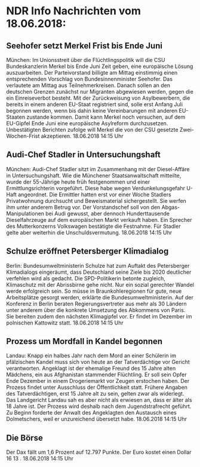 # NDR Info Nachrichten vom 18.06.2018:


## Seehofer setzt Merkel Frist bis Ende Juni
München: Im Unionsstreit über die Flüchtlingspolitik will die CSU Bundeskanzlerin Merkel bis Ende Juni Zeit geben, eine europäische Lösung auszuarbeiten. Der Parteivorstand billigte am Mittag einstimmig einen entsprechenden Vorschlag von Bundesinnenminister Seehofer. Das verlautete am Mittag aus Teilnehmerkreisen. Danach sollen an den deutschen Grenzen zunächst nur Migranten abgewiesen werden, gegen die ein Einreiseverbot besteht. Mit der Zurückweisung von Asylbewerbern, die bereits in einem anderen EU-Staat registriert sind, solle erst Anfang Juli begonnen werden, wenn bis dahin keine Vereinbarungen mit anderen EU-Staaten zustande kommen. Damit kann Merkel noch versuchen, auf dem EU-Gipfel Ende Juni eine europäische Asylreform durchzusetzen. Unbestätigten Berichten zufolge will Merkel die von der CSU gesetzte Zwei-Wochen-Frist akzeptieren. 18.06.2018 14:15 Uhr 

## Audi-Chef Stadler in Untersuchungshaft
München: Audi-Chef Stadler sitzt im Zusammenhang mit der Diesel-Affäre in Untersuchungshaft. Wie die Münchener Staatsanwaltschaft mitteilte, wurde der 55-Jährige heute früh festgenommen und einer Ermittlungsrichterin vorgeführt. Diese habe wegen Verdunkelungsgefahr U-Haft angeordnet. Die Ermittler hatten erst vor einer Woche Stadlers Privatwohnung durchsucht und Beweismaterial sichergestellt. Sie werfen ihm unter anderem Betrug vor. Der Vorstandschef soll von den Abgas-Manipulationen bei Audi gewusst, aber dennoch Hunderttausende Dieselfahrzeuge auf dem europäischen Markt verkauft haben. Ein Sprecher des Mutterkonzerns Volkswagen bestätigte die Festnahme. Für Stadler gelte aber weiterhin die Unschuldsvermutung. 18.06.2018 14:15 Uhr 

## Schulze eröffnet Petersberger Klimadialog
Berlin: Bundesumweltministerin Schulze hat zum Auftakt des Petersberger Klimadialogs eingeräumt, dass Deutschland seine Ziele bis 2020 deutlicher verfehlen wird als gedacht. Die SPD-Politikerin betonte zugleich, Klimaschutz mit der Abrissbirne gehe nicht. Nur ein sozial gerechter Wandel werde erfolgreich sein. So müsse in Braunkohleregionen für gute, neue Arbeitsplätze gesorgt werden, erklärte die Bundesumweltministerin. Auf der Konferenz in Berlin beraten Regierungsvertreter aus mehr als 30 Ländern unter anderem über die konkrete Umsetzung des Abkommens von Paris. Sie bereiten zudem den nächsten Klimagipfel vor. Er findet im Dezember im polnischen Kattowitz statt. 18.06.2018 14:15 Uhr 

## Prozess um Mordfall in Kandel begonnen
Landau: 	Knapp ein halbes Jahr nach dem Mord an einer Schülerin im pfälzischen Kandel muss sich von heute an der Tatverdächtige vor Gericht verantworten. Angeklagt ist der ehemalige Freund des 15 Jahre alten Mädchens, ein aus Afghanistan stammender Flüchtling. Er soll sein Opfer Ende Dezember in einem Drogeriemarkt vor Zeugen erstochen haben. Der Prozess findet unter Ausschluss der Öffentlichkeit statt. Frühere Angaben des Tatverdächtigen, erst 15 Jahre alt zu sein, gelten zwar als widerlegt. Das Landgericht Landau sah es aber nicht als erwiesen an, dass er älter als 18 Jahre ist. Der Prozess wird deshalb nach dem Jugendstrafrecht geführt. Zu Beginn forderte der Anwalt des Angeklagten den Austausch eines Dolmetschers, weil er unzureichend übersetzt habe. 18.06.2018 14:15 Uhr 

## Die Börse
Der Dax fällt um  1,6  Prozent auf  12.797  Punkte. Der Euro kostet einen Dollar  16 13 . 18.06.2018 14:15 Uhr 
